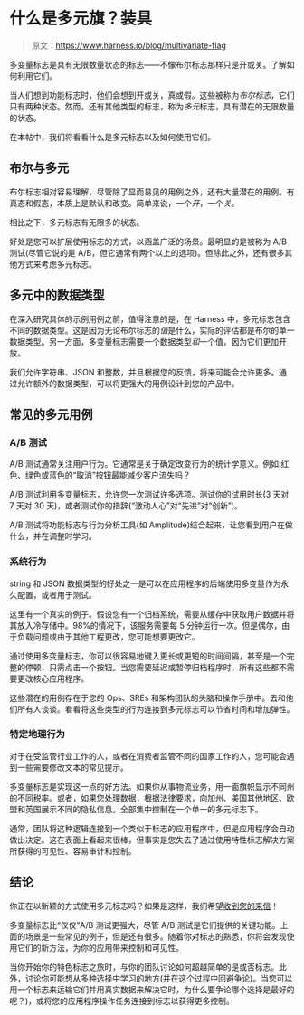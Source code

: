# 什么是多元旗？装具

> 原文：<https://www.harness.io/blog/multivariate-flag>

多变量标志是具有无限数量状态的标志——不像布尔标志那样只是开或关。了解如何利用它们。

当人们想到功能标志时，他们会想到开或关，真或假。这些被称为*布尔标志*，它们只有两种状态。然而，还有其他类型的标志，称为*多元*标志，具有潜在的无限数量的状态。

在本帖中，我们将看看什么是多元标志以及如何使用它们。

## 布尔与多元

布尔标志相对容易理解，尽管除了显而易见的用例之外，还有大量潜在的用例。有真态和假态，本质上是默认和改变。简单来说，一个*开*，一个*关*。

相比之下，多元标志有无限多的状态。

好处是您可以扩展使用标志的方式，以涵盖广泛的场景。最明显的是被称为 A/B 测试(尽管它说的是 A/B，但它通常有两个以上的选项)。但除此之外，还有很多其他方式来考虑多元标志。

## 多元中的数据类型

在深入研究具体的示例用例之前，值得注意的是，在 Harness 中，多元标志包含不同的数据类型。这是因为无论布尔标志的*值*是什么，实际的评估都是布尔的单一数据类型。另一方面，多变量标志需要一个数据类型*和*一个值，因为它们更加开放。

我们允许字符串、JSON 和整数，并且根据您的反馈，将来可能会允许更多。通过允许额外的数据类型，可以将更强大的用例设计到您的产品中。

## 常见的多元用例

### A/B 测试

A/B 测试通常关注用户行为。它通常是关于确定改变行为的统计学意义。例如:红色、绿色或蓝色的“取消”按钮最能减少客户流失吗？

A/B 测试利用多变量标志，允许您一次测试许多选项。测试你的试用时长(3 天对 7 天对 30 天)，或者测试你的措辞(“激动人心”对“先进”对“创新”)。

A/B 测试将功能标志与行为分析工具(如 Amplitude)结合起来，让您看到用户在做什么，并在调整时学习。

### 系统行为

string 和 JSON 数据类型的好处之一是可以在应用程序的后端使用多变量作为永久配置，或者用于测试。

这里有一个真实的例子。假设您有一个归档系统，需要从缓存中获取用户数据并将其放入冷存储中。98%的情况下，该服务需要每 5 分钟运行一次。但是偶尔，由于负载问题或由于其他工程更改，您可能想要更改它。

通过使用多变量标志，你可以很容易地键入更长或更短的时间间隔，甚至是一个完整的停顿，只需点击一个按钮。当您需要延迟或暂停归档程序时，所有这些都不需要更改核心应用程序。

这些潜在的用例存在于您的 Ops、SREs 和架构团队的头脑和操作手册中。去和他们所有人谈谈。看看将这些类型的行为连接到多元标志可以节省时间和增加弹性。

### 特定地理行为

对于在受监管行业工作的人，或者在消费者监管不同的国家工作的人，您可能会遇到一些需要修改文本的常见提示。

多变量标志是实现这一点的好方法。如果你从事物流业务，用一面旗帜显示不同州的不同税率。或者，如果您处理数据，根据法律要求，向加州、美国其他地区、欧盟和英国展示不同的隐私信息。全部集中控制在一个单一的多元标志下。

通常，团队将这种逻辑连接到一个类似于标志的应用程序中，但是应用程序会自动做出决定。这在表面上看起来很棒，但事实是您失去了通过使用特性标志解决方案所获得的可见性、容易审计和控制。

## 结论

你正在以新颖的方式使用多元标志吗？如果是这样，我们希望[收到您的来信](mailto:ethan.jones@harness.io)！

多变量标志比“仅仅”A/B 测试更强大，尽管 A/B 测试是它们提供的关键功能。上面的场景是一些常见的例子，但是还有很多。随着你对标志的熟悉，你将会发现使用它们的新方法，为你的应用带来控制和可见性。

当你开始你的特色标志之旅时，与你的团队讨论如何超越简单的是或否标志。此外，讨论你可能想从多种选择中学习的地方(并在这个过程中回避争论)。当您可以用一个标志来运输它们并用真实数据来解决它时，为什么要争论哪个选择是最好的呢？)，或将您的应用程序操作任务连接到标志以获得更多控制。